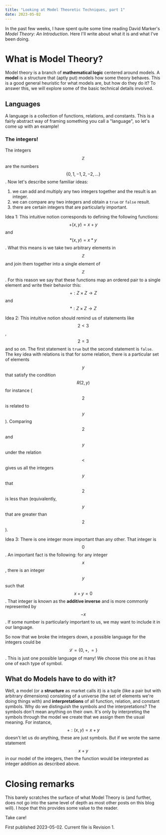 ```yaml
---
title: "Looking at Model Theoretic Techniques, part 1"
date: 2023-05-02
---
```

In the past few weeks, I have spent quite some time reading David Marker's _Model Theory: An Introduction_.
Here I'll write about what it is and what I've been doing. 

# What is Model Theory?

Model theory is a branch of **mathematical logic** centered around models.
A **model** is a structure that (aptly put) models how some theory behaves.
This is a good general heuristic for what models are, but how do they do it?
To answer this, we will explore some of the basic technical details involved.

## Languages

A language is a collection of functions, relations, and constants. 
This is a fairly abstract way of framing something you call a "language", 
so let's come up with an example!

### The integers!

The integers $$ \mathbb{Z} $$ are the numbers $$ \{ 0, 1, -1, 2, -2,...\} $$.
Now let's describe some familiar ideas:
1) we can add and multiply any two integers together and the result is an integer. 
2) we can compare any two integers and obtain a `true` or `false` result.
3) there are certain integers that are particularly important.

Idea 1: This intuitive notion corresponds to defining the following functions:
$$ +(x,y)=x+y $$ and $$*(x,y) = x*y$$. What this means is we take two arbitrary elements in $$ \mathbb{Z} $$ 
and join them together into a single element of $$ \mathbb{Z} $$.
For this reason we say that these functions map an ordered pair to a single element and write their behavior this:
$$ +:Z\times Z \to Z $$ and $$ *:Z\times Z \to Z $$

Idea 2: This intuitive notion should remind us of statements like $$2<3$$, $$2=3$$ and so on.
The first statement is `true` but the second statement is `false`. The key idea with relations 
is that for some relation, there is a particular set of elements $$ y $$ that satisfy the condition
$$ R(2,y) $$ for instance ($$ 2 $$ is related to $$ y $$). Comparing $$2$$ and $$y$$ under
the relation $$<$$ gives us all the integers $$y$$ that $$2$$ is less than (equivalently, $$y $$ that are greater than $$2$$).

Idea 3: There is one integer more important than any other. 
That integer is $$ 0 $$. An important fact is the following: 
for any integer $$ x $$, there is an integer $$ y $$ such that $$ x+y = 0 $$.
That integer is known as the **additive inverse** and is more commonly represented by $$ -x$$.
If some number is particularly important to us, we may want to include it in our language. 

So now that we broke the integers down, a possible language for the integers could be $$ \mathcal{L} = \{0,+,=\} $$.
This is just one possible language of many! We choose this one as it has one of each type of symbol. 

## What do Models have to do with it?

Well, a model (or a __structure__ as market calls it) is a tuple (like a pair but with arbitrary dimensions)
consisting of a universe (the set of elements we're doing things with) and **interpretations** of all function, relation, and constant symbols.
Why do we distinguish the symbols and the interpretations? 
The symbols don't mean anything on their own. 
It's only by interpreting the symbols through the model we create that we assign them the usual meaning. 
For instance, $$ +:(x,y) =x+y $$ doesn't let us do anything, these are just symbols.
But if we wrote the same statement $$ x+y $$ in our model of the integers, then the function
would be interpreted as integer addition as described above. 

# Closing remarks

This barely scratches the surface of what Model Theory is (and further, does not go into the same level of depth as most other posts on this blog will). 
I hope that this provides some value to the reader.

Take care!

First published 2023-05-02.
Current file is Revision 1.